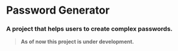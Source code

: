 # Password Generator

### A project that helps users to create complex passwords.

> **As of now this project is under development.**
